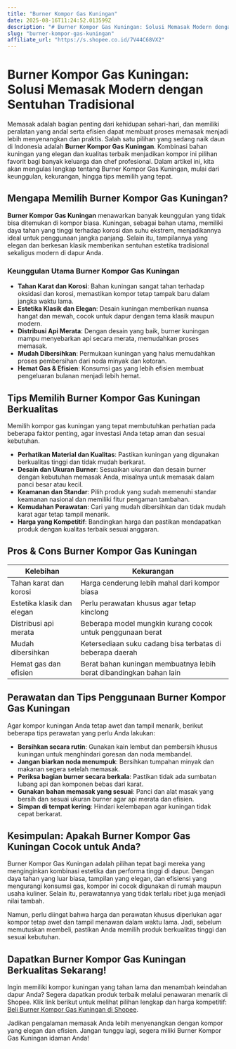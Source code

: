 ```yaml
---
title: "Burner Kompor Gas Kuningan"
date: 2025-08-16T11:24:52.013599Z
description: "# Burner Kompor Gas Kuningan: Solusi Memasak Modern dengan Sentuhan Tradisional..."
slug: "burner-kompor-gas-kuningan"
affiliate_url: "https://s.shopee.co.id/7V44C68VX2"
---
```

# Burner Kompor Gas Kuningan: Solusi Memasak Modern dengan Sentuhan Tradisional

Memasak adalah bagian penting dari kehidupan sehari-hari, dan memiliki peralatan yang andal serta efisien dapat membuat proses memasak menjadi lebih menyenangkan dan praktis. Salah satu pilihan yang sedang naik daun di Indonesia adalah **Burner Kompor Gas Kuningan**. Kombinasi bahan kuningan yang elegan dan kualitas terbaik menjadikan kompor ini pilihan favorit bagi banyak keluarga dan chef profesional. Dalam artikel ini, kita akan mengulas lengkap tentang Burner Kompor Gas Kuningan, mulai dari keunggulan, kekurangan, hingga tips memilih yang tepat.

## Mengapa Memilih Burner Kompor Gas Kuningan?

**Burner Kompor Gas Kuningan** menawarkan banyak keunggulan yang tidak bisa ditemukan di kompor biasa. Kuningan, sebagai bahan utama, memiliki daya tahan yang tinggi terhadap korosi dan suhu ekstrem, menjadikannya ideal untuk penggunaan jangka panjang. Selain itu, tampilannya yang elegan dan berkesan klasik memberikan sentuhan estetika tradisional sekaligus modern di dapur Anda.

### Keunggulan Utama Burner Kompor Gas Kuningan

- **Tahan Karat dan Korosi**: Bahan kuningan sangat tahan terhadap oksidasi dan korosi, memastikan kompor tetap tampak baru dalam jangka waktu lama.
- **Estetika Klasik dan Elegan**: Desain kuningan memberikan nuansa hangat dan mewah, cocok untuk dapur dengan tema klasik maupun modern.
- **Distribusi Api Merata**: Dengan desain yang baik, burner kuningan mampu menyebarkan api secara merata, memudahkan proses memasak.
- **Mudah Dibersihkan**: Permukaan kuningan yang halus memudahkan proses pembersihan dari noda minyak dan kotoran.
- **Hemat Gas & Efisien**: Konsumsi gas yang lebih efisien membuat pengeluaran bulanan menjadi lebih hemat.

## Tips Memilih Burner Kompor Gas Kuningan Berkualitas

Memilih kompor gas kuningan yang tepat membutuhkan perhatian pada beberapa faktor penting, agar investasi Anda tetap aman dan sesuai kebutuhan.

- **Perhatikan Material dan Kualitas**: Pastikan kuningan yang digunakan berkualitas tinggi dan tidak mudah berkarat.
- **Desain dan Ukuran Burner**: Sesuaikan ukuran dan desain burner dengan kebutuhan memasak Anda, misalnya untuk memasak dalam panci besar atau kecil.
- **Keamanan dan Standar**: Pilih produk yang sudah memenuhi standar keamanan nasional dan memiliki fitur pengaman tambahan.
- **Kemudahan Perawatan**: Cari yang mudah dibersihkan dan tidak mudah karat agar tetap tampil menarik.
- **Harga yang Kompetitif**: Bandingkan harga dan pastikan mendapatkan produk dengan kualitas terbaik sesuai anggaran.

## Pros & Cons Burner Kompor Gas Kuningan

| Kelebihan | Kekurangan |
|--------------|--------------|
| Tahan karat dan korosi | Harga cenderung lebih mahal dari kompor biasa |
| Estetika klasik dan elegan | Perlu perawatan khusus agar tetap kinclong |
| Distribusi api merata | Beberapa model mungkin kurang cocok untuk penggunaan berat |
| Mudah dibersihkan | Ketersediaan suku cadang bisa terbatas di beberapa daerah |
| Hemat gas dan efisien | Berat bahan kuningan membuatnya lebih berat dibandingkan bahan lain |

## Perawatan dan Tips Penggunaan Burner Kompor Gas Kuningan

Agar kompor kuningan Anda tetap awet dan tampil menarik, berikut beberapa tips perawatan yang perlu Anda lakukan:

- **Bersihkan secara rutin**: Gunakan kain lembut dan pembersih khusus kuningan untuk menghindari goresan dan noda membandel.
- **Jangan biarkan noda menumpuk**: Bersihkan tumpahan minyak dan makanan segera setelah memasak.
- **Periksa bagian burner secara berkala**: Pastikan tidak ada sumbatan lubang api dan komponen bebas dari karat.
- **Gunakan bahan memasak yang sesuai**: Panci dan alat masak yang bersih dan sesuai ukuran burner agar api merata dan efisien.
- **Simpan di tempat kering**: Hindari kelembapan agar kuningan tidak cepat berkarat.

## Kesimpulan: Apakah Burner Kompor Gas Kuningan Cocok untuk Anda?

Burner Kompor Gas Kuningan adalah pilihan tepat bagi mereka yang menginginkan kombinasi estetika dan performa tinggi di dapur. Dengan daya tahan yang luar biasa, tampilan yang elegan, dan efisiensi yang mengurangi konsumsi gas, kompor ini cocok digunakan di rumah maupun usaha kuliner. Selain itu, perawatannya yang tidak terlalu ribet juga menjadi nilai tambah.

Namun, perlu diingat bahwa harga dan perawatan khusus diperlukan agar kompor tetap awet dan tampil menawan dalam waktu lama. Jadi, sebelum memutuskan membeli, pastikan Anda memilih produk berkualitas tinggi dan sesuai kebutuhan.

## Dapatkan Burner Kompor Gas Kuningan Berkualitas Sekarang!

Ingin memiliki kompor kuningan yang tahan lama dan menambah keindahan dapur Anda? Segera dapatkan produk terbaik melalui penawaran menarik di Shopee. Klik link berikut untuk melihat pilihan lengkap dan harga kompetitif: [Beli Burner Kompor Gas Kuningan di Shopee](https://s.shopee.co.id/7V44C68VX2).

Jadikan pengalaman memasak Anda lebih menyenangkan dengan kompor yang elegan dan efisien. Jangan tunggu lagi, segera miliki Burner Kompor Gas Kuningan idaman Anda!